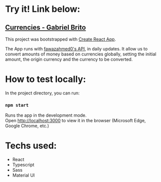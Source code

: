 # Try it! Link below:
## [Currencies - Gabriel Brito](https://briitogabriel-currencies.netlify.app/)
This project was bootstrapped with [Create React App](https://github.com/facebook/create-react-app).

The App runs with [fawazahmed0's API](https://github.com/fawazahmed0/currency-api), in daily updates.
It allow us to convert amounts of money based on currencies globally, setting the initial amount, the origin currency and the currency to be converted.

# How to test locally:
In the project directory, you can run:
### `npm start`

Runs the app in the development mode.\
Open [http://localhost:3000](http://localhost:3000) to view it in the browser (Microsoft Edge, Google Chrome, etc.)

# Techs used:
- React
- Typescript
- Sass
- Material UI
